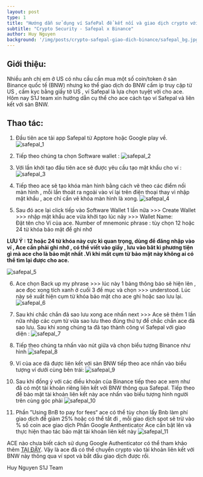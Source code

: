 ```yaml
---
layout: post
type: 1
title: "Hướng dẫn sử dụng ví SafePal để kết nối và giao dịch crypto với sàn Binance quốc tế"
subtitle: "Crypto Security - Safepal x Binance"
author: Huy Nguyen
background: '/img/posts/crypto-safepal-giao-dich-binance/safepal_bg.jpg'
---
```


## Giới thiệu:
Nhiều anh chị em ở US có nhu cầu cần mua một số coin/token ở sàn Binance quốc tế (BNW) nhưng ko thể giao dịch do BNW cấm ip truy cập từ US , cấm kyc bằng giấy tờ US , ví Safepal là lựa chọn tuyệt vời cho ace. Hôm nay S1J team xin hướng dẫn cụ thể cho ace cách tạo ví Safepal và liên kết với sàn BNW.

## Thao tác:
1. Đầu tiên ace  tải app Safepal từ Apptore hoặc Google play về.
![safepal_1](/img/posts/crypto-safepal-giao-dich-binance/safepal_1.jpg)

2. Tiếp theo chúng ta chọn Software wallet :
![safepal_2](/img/posts/crypto-safepal-giao-dich-binance/safepal_2.jpg)

3. Với lần khởi tạo đầu tiên ace sẽ được yêu cầu tạo mật khẩu  cho ví :
![safepal_3](/img/posts/crypto-safepal-giao-dich-binance/safepal_3.jpg)

4. Tiếp theo ace sẽ tạo khóa màn hình bằng cách vẽ theo các điểm nối màn hình , mỗi lần thoát ra ngoài vào ví lại trên điện thoại thay vì nhập mật khẩu , ace chỉ cần vẽ khóa màn hình là xong.
![safepal_4](/img/posts/crypto-safepal-giao-dich-binance/safepal_4.jpg)

5. Sau đó ace lại click tiếp vào Software Wallet 1 lần nữa >>>  Create Wallet >>> nhập mật khẩu ace vừa khởi tạo lúc nãy >>> Wallet Name:  
Đặt tên cho Ví của  ace.
Number of mnemonic phrase : tùy chọn 12 hoặc 24 từ khóa bảo mật để ghi nhớ

**LƯU Ý : 12 hoặc 24 từ khóa này cực kì quan trọng, dùng để đăng nhập vào ví , Ace cần phải ghi nhớ , có thể viết vào giấy , lưu vào bât kì phương tiện gì mà ace cho là bảo mật nhất .Vì khi mất cụm từ bảo mật này không ai có thể tìm lại được cho ace.**

![safepal_5](/img/posts/crypto-safepal-giao-dich-binance/safepal_5.jpg)

6. Ace chọn Back up my phrase >>> lúc này 1 bảng thông báo sẽ hiện lên , ace đọc xong tích xanh ở cuối 3 đề mục và chọn >>> understood. Lúc này sẽ xuất hiện cụm từ khóa bảo mật cho ace  ghi hoặc sao lưu lại.
![safepal_6](/img/posts/crypto-safepal-giao-dich-binance/safepal_6.jpg)

7. Sau khi chắc chắn đã sao lưu xong ace nhấn next >>> Ace sẽ thêm 1 lần nữa nhập các cụm từ vừa sao lưu theo đúng thứ tự để chắc chắn ace đã sao lưu. Sau khi xong chúng ta đã tạo thành công ví Safepal với giao diện :
![safepal_7](/img/posts/crypto-safepal-giao-dich-binance/safepal_7.jpg)

8. Tiếp theo chúng ta nhấn vào nút giữa và chọn biểu tượng Binance như hình
![safepal_8](/img/posts/crypto-safepal-giao-dich-binance/safepal_8.jpg)

9. Ví của ace đã được  liên kết với sàn BNW tiếp theo ace nhấn vào biểu tượng ví dưới cùng bên trái:
![safepal_9](/img/posts/crypto-safepal-giao-dich-binance/safepal_9.jpg)

10. Sau khi đồng ý với các điều khoản của Binance  tiếp theo ace xem như đã có một tài khoản riêng liên kết với BNW thông qua Safepal. Tiếp theo để bảo mật tài khoản liên kết này ace nhấn vào biểu tượng hình người trên cùng góc phải
![safepal_10](/img/posts/crypto-safepal-giao-dich-binance/safepal_10.jpg)

11. Phần ”Using BnB to pay for fees“ ace có thể tùy chọn lấy Bnb làm phí giao dịch để giảm 25% hoặc có thể tắt đi , mỗi giao dịch spot sẽ trừ vào  % số coin ace giao dịch
Phần Google Anthenticator  Ace cần bật lên và thực hiện thao tác bảo mật tài khoản liên kết này
![safepal_11](/img/posts/crypto-safepal-giao-dich-binance/safepal_11.jpg)

ACE nào chưa biết cách sử dụng Google Authenticator có thể tham khảo thêm [TẠI ĐÂY](https://streetone.org/2021/10/26/crypto-bao-mat-2FA-voi-coinbase.html).
Vậy là ace đã có thể chuyển crypto vào tài khoản liên kết với BNW này thông qua ví spot và bắt đầu giao dịch được rồi. 

Huy Nguyen S1J Team


